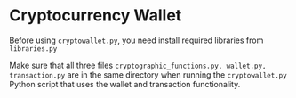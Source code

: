 # Cryptocurrency Wallet


Before using ```cryptowallet.py```, you need install required libraries from ```libraries.py```

Make sure that all three files ```cryptographic_functions.py, wallet.py, transaction.py``` are in the same directory when running the ```cryptowallet.py``` Python script that uses the wallet and transaction functionality.
